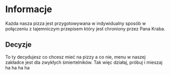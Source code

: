 # Informacje

Każda nasza pizza jest przygotowywana w indywidualny sposób w połączeniu z tajemniczym przepisem który jest chroniony przez Pana Kraba.

## Decyzje

To ty decydujesz co chcesz mieć na pizzy a co nie, menu w naszej zakładce jest dla zwykłych śmiertelników. Tak więc działaj, próbuj i mieszaj ha ha ha ha
